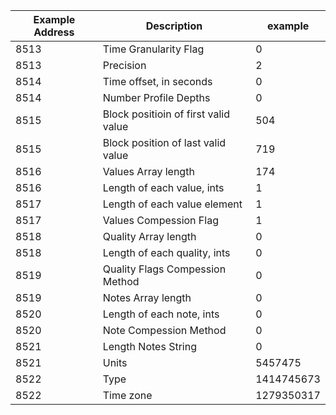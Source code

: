 

| Example Address| Description | example |
| --- | ----------- | --|
|8513|Time Granularity Flag|0|
|8513|Precision|2|
|8514|Time offset, in seconds|0|
|8514|Number Profile Depths|0|
|8515|Block positioin of first valid value|504|
|8515|Block position of last valid value|719|
|8516|Values Array length|174|
|8516|Length of each value, ints|1|
|8517|Length of each value element|1|
|8517|Values Compession Flag|1|
|8518|Quality Array length|0|
|8518|Length of each quality, ints|0|
|8519|Quality Flags Compession Method|0|
|8519|Notes Array length|0|
|8520|Length of each note, ints|0|
|8520|Note Compession Method|0|
|8521|Length Notes String|0|
|8521|Units|5457475|
|8522|Type|1414745673|
|8522|Time zone|1279350317|
